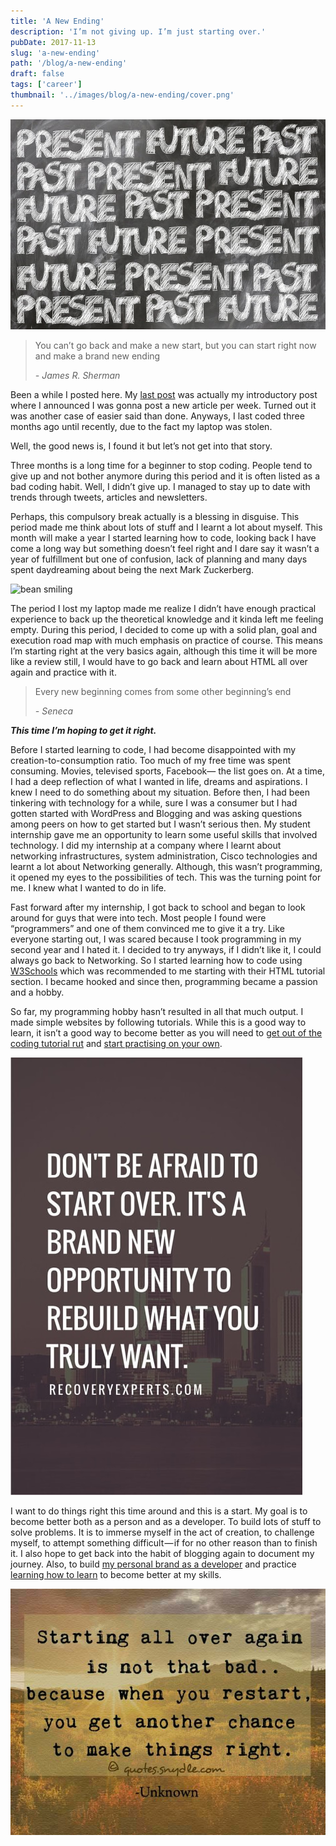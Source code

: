 ```yaml
---
title: 'A New Ending'
description: 'I’m not giving up. I’m just starting over.'
pubDate: 2017-11-13
slug: 'a-new-ending'
path: '/blog/a-new-ending'
draft: false
tags: ['career']
thumbnail: '../images/blog/a-new-ending/cover.png'
---
```


![Starting over](../images/blog/a-new-ending/header.jpg)

> You can’t go back and make a new start, but you can start right now and make a brand new ending
>
> _- James R. Sherman_

Been a while I posted here. My [last post](/blog/hello-world) was actually my introductory post where I announced I was gonna post a new article per week. Turned out it was another case of easier said than done.
Anyways, I last coded three months ago until recently, due to the fact my laptop was stolen.

Well, the good news is, I found it but let’s not get into that story.

Three months is a long time for a beginner to stop coding. People tend to give up and not bother anymore during this period and it is often listed as a bad coding habit. Well, I didn’t give up. I managed to stay up to date with 
trends through tweets, articles and newsletters.

Perhaps, this compulsory break actually is a blessing in disguise. This period made me think about lots of stuff and I learnt a lot about myself. This month will make a year I started learning how to code, looking back I have come a long way but something doesn’t feel right and I dare say it wasn’t a year of fulfillment but one of confusion, lack of planning and many days spent daydreaming about being the next Mark Zuckerberg.

![bean smiling](/images/blog/a-new-ending/tenor.gif)

The period I lost my laptop made me realize I didn’t have enough practical experience to back up the theoretical knowledge and it kinda left me feeling empty. During this period, I decided to come up with a solid plan, goal and execution road map with much emphasis on practice of course. This means I’m starting right at the very basics again, although this time it will be more like a review still, I would have to go back and learn about HTML all over again and practice with it.

> Every new beginning comes from some other beginning’s end
>
> _- Seneca_

_**This time I’m hoping to get it right.**_

Before I started learning to code, I had become disappointed with my creation-to-consumption ratio. Too much of my free time was spent consuming. Movies, televised sports, Facebook— the list goes on. At a time, I had a deep reflection of what I wanted in life, dreams and aspirations. I knew I need to do something about my situation. Before then, I had been tinkering with technology for a while, sure I was a consumer but I had gotten started with WordPress and Blogging and was asking questions among peers on how to get started but I wasn’t serious then. My student internship gave me an opportunity to learn some useful skills that involved technology. I did my internship at a company where I learnt about networking infrastructures, system administration, Cisco technologies and learnt a lot about Networking generally. Although, this wasn’t programming, it opened my eyes to the possibilities of tech. This was the turning point for me. I knew what I wanted to do in life.

Fast forward after my internship, I got back to school and began to look around for guys that were into tech. Most people I found were “programmers” and one of them convinced me to give it a try. Like everyone starting out, I was scared because I took programming in my second year and I hated it. I decided to try anyways, if I didn’t like it, I could always go back to Networking. So I started learning how to code using [W3Schools](https://www.w3schools.com/) which was recommended to me starting with their HTML tutorial section. I became hooked and since then, programming became a passion and a hobby.

So far, my programming hobby hasn’t resulted in all that much output. I made simple websites by following tutorials. While this is a good way to learn, it isn’t a good way to become better as you will need to [get out of the coding tutorial rut](https://medium.freecodecamp.org/how-to-dig-yourself-out-of-the-coding-tutorial-rut-7d3b2232f234?source=user_profile---------6----------------) and [start practising on your own](https://dev.to/inidaname/newbie-developers-dont-trust-those-tutorials-1ib).

![quotes about beginning over](../images/blog/a-new-ending/preview1.jpeg)

I want to do things right this time around and this is a start. My goal is to become better both as a person and as a developer. To build lots of stuff to solve problems. It is to immerse myself in the act of creation, to challenge myself, to attempt something difficult — if for no other reason than to finish it. I also hope to get back into the habit of blogging again to document my journey. Also, to build [my personal brand as a developer](https://medium.freecodecamp.org/building-your-personal-brand-as-a-new-web-developer-f6d4150fd217) and practice [learning how to learn](https://medium.freecodecamp.org/learning-how-to-learn-the-most-important-developer-skill-7bf62dfaf67d) to become better at my skills.

![quotes about beginning over](../images/blog/a-new-ending/preview.jpeg)

